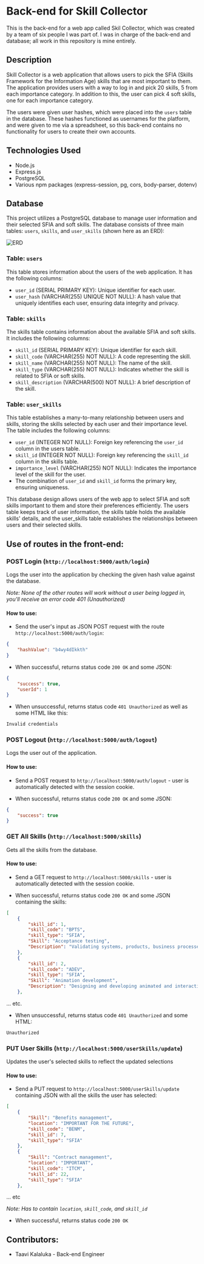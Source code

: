 # Back-end for Skill Collector

This is the back-end for a web app called Skil Collector, which was created by a team of six people I was part of.
I was in charge of the back-end and database; all work in this repository is mine entirely.

## Description

Skill Collector is a web application that allows users to pick the SFIA (Skills Framework for the Information Age) skills that are most important to them. The application provides users with a way to log in and pick 20 skills, 5 from each importance category. In addition to this, the user can pick 4 soft skills, one for each importance category.

The users were given user hashes, which were placed into the `users` table in the database. These hashes functioned as usernames for
the platform, and were given to me via a spreadsheet, so this back-end contains no functionality for users to create their own accounts.

## Technologies Used

-    Node.js
-    Express.js
-    PostgreSQL
-    Various npm packages (express-session, pg, cors, body-parser, dotenv)

## Database

This project utilizes a PostgreSQL database to manage user information and their selected SFIA and soft skills. The database consists of three main tables: `users`, `skills`, and `user_skills` (shown here as an ERD):<br>

![ERD](./images/database.png)

### Table: `users`
This table stores information about the users of the web application. It has the following columns:

* `user_id` (SERIAL PRIMARY KEY): Unique identifier for each user.
* `user_hash` (VARCHAR(255) UNIQUE NOT NULL): A hash value that uniquely identifies each user, ensuring data integrity and privacy.

### Table: `skills`
The skills table contains information about the available SFIA and soft skills. It includes the following columns:

* `skill_id` (SERIAL PRIMARY KEY): Unique identifier for each skill.
* `skill_code` (VARCHAR(255) NOT NULL): A code representing the skill.
* `skill_name` (VARCHAR(255) NOT NULL): The name of the skill.
* `skill_type` (VARCHAR(255) NOT NULL): Indicates whether the skill is related to SFIA or soft skills.
* `skill_description` (VARCHAR(500) NOT NULL): A brief description of the skill.

### Table: `user_skills`
This table establishes a many-to-many relationship between users and skills, storing the skills selected by each user and their importance level. The table includes the following columns:

* `user_id` (INTEGER NOT NULL): Foreign key referencing the `user_id` column in the users table.
* `skill_id` (INTEGER NOT NULL): Foreign key referencing the `skill_id` column in the skills table.
* `importance_level` (VARCHAR(255) NOT NULL): Indicates the importance level of the skill for the user.
* The combination of `user_id` and `skill_id` forms the primary key, ensuring uniqueness.

This database design allows users of the web app to select SFIA and soft skills important to them and store their preferences efficiently. The users table keeps track of user information, the skills table holds the available skills' details, and the user_skills table establishes the relationships between users and their selected skills.

## Use of routes in the front-end:

### **POST** Login (`http://localhost:5000/auth/login`)

Logs the user into the application by checking the given hash value against the database.

_Note: None of the other routes will work without a user being logged in, you'll receive an error code 401 (Unauthorized)_

#### How to use:

-    Send the user's input as JSON POST request with the route `http://localhost:5000/auth/login`:

```json
{
	"hashValue": "b4wy4dIkkth"
}
```

-    When successful, returns status code `200 OK` and some JSON:

```json
{
	"success": true,
	"userId": 1
}
```

-    When unsuccessful, returns status code `401 Unauthorized` as well as some HTML like this:

```html
Invalid credentials
```

### **POST** Logout (`http://localhost:5000/auth/logout`)

Logs the user out of the application.

#### How to use:

-    Send a POST request to `http://localhost:5000/auth/logout` - user is automatically detected with the session cookie.

-    When successful, returns status code `200 OK` and some JSON:

```json
{
	"success": true
}
```

### **GET** All Skills (`http://localhost:5000/skills`)

Gets all the skills from the database.

#### How to use:

-    Send a GET request to `http://localhost:5000/skills` - user is automatically detected with the session cookie.

-    When successful, returns status code `200 OK` and some JSON containing the skills:

```json
[
    {
        "skill_id": 1,
        "skill_code": "BPTS",
        "skill_type": "SFIA",
        "Skill": "Acceptance testing",
        "Description": "Validating systems, products, business processes or services to determine whether the acceptance criteria have been satisfied."
    },
    {
        "skill_id": 2,
        "skill_code": "ADEV",
        "skill_type": "SFIA",
        "Skill": "Animation development",
        "Description": "Designing and developing animated and interactive systems such as games and simulations."
    },
```

... etc.

-    When unsuccessful, returns status code `401 Unauthorized` and some HTML:

```html
Unauthorized
```

### **PUT** User Skills (`http://localhost:5000/userSkills/update`)

Updates the user's selected skills to reflect the updated selections

#### How to use:

-    Send a PUT request to `http://localhost:5000/userSkills/update` containing JSON with all the skills the user has selected:

```json
[
	{
		"Skill": "Benefits management",
		"location": "IMPORTANT FOR THE FUTURE",
		"skill_code": "BENM",
		"skill_id": 7,
		"skill_type": "SFIA"
	},
	{
		"Skill": "Contract management",
		"location": "IMPORTANT",
		"skill_code": "ITCM",
		"skill_id": 22,
		"skill_type": "SFIA"
	},
```

... etc

_Note: Has to contain `location`, `skill_code`, and `skill_id`_

-    When successful, returns status code `200 OK`

## Contributors:

-    Taavi Kalaluka - Back-end Engineer
